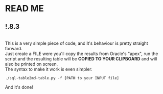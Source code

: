 # READ ME  
!.8.3
&nbsp;  
---  
&nbsp;  
This is a very simple piece of code, and it's behaviour is pretty straight forward.  
Just create a FILE were you'll copy the results from Oracle's "apex", run the script and the resulting table will be **COPIED TO YOUR CLIPBOARD** and will also be printed on screen.  
The syntax to make it work is even simpler: 

`./sql-table2md-table.py -f [PATH to your INPUT file]`

And it's done!
